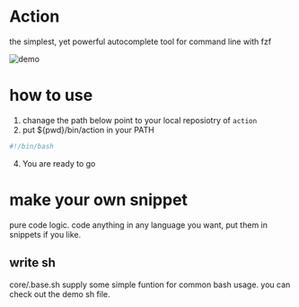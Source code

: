 # Action
the simplest, yet powerful autocomplete tool for command line with fzf

![demo](https://zk4bucket.oss-cn-beijing.aliyuncs.com/uPic/demo.gif)


# how to use 
1. chanage the path below point to your local reposiotry of `action`
2. put ${pwd}/bin/action in your PATH 
``` bash
#!/bin/bash
```

4. You are ready to go

# make your own snippet 

pure code logic. code anything in any language you want, put them in snippets if you like.


## write sh 
core/.base.sh supply some simple funtion for common bash usage. you can check out the demo sh file.




